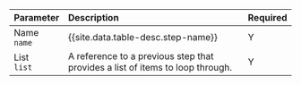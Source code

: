 
| Parameter | Description   | Required |
| :------------- | :------------- | :------------- |
|  Name</br>`name`  |  {{site.data.table-desc.step-name}}  | Y |
|  List</br>`list` |  A reference to a previous step that provides a list of items to loop through. | Y |
